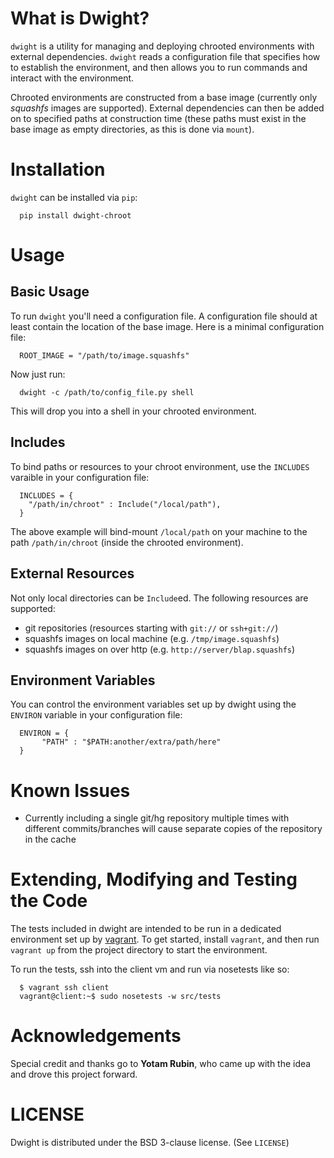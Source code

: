 # What is Dwight?

`dwight` is a utility for managing and deploying chrooted environments with external dependencies. `dwight` reads a configuration file that specifies how to establish the environment, and then allows you to run commands and interact with the environment.

Chrooted environments are constructed from a base image (currently only *squashfs* images are supported). External dependencies can then be added on to specified paths at construction time (these paths must exist in the base image as empty directories, as this is done via `mount`).

# Installation

`dwight` can be installed via `pip`:

      pip install dwight-chroot
  
# Usage

## Basic Usage

To run `dwight` you'll need a configuration file. A configuration file should at least contain the location of the base image. Here is a minimal configuration file:

      ROOT_IMAGE = "/path/to/image.squashfs"
 
Now just run:

      dwight -c /path/to/config_file.py shell
 
This will drop you into a shell in your chrooted environment.

## Includes

To bind paths or resources to your chroot environment, use the `INCLUDES` varaible in your configuration file:

      INCLUDES = {
        "/path/in/chroot" : Include("/local/path"),
      }
 
The above example will bind-mount `/local/path` on your machine to the path `/path/in/chroot` (inside the chrooted environment).

## External Resources

Not only local directories can be `Include`ed. The following resources are supported:

* git repositories (resources starting with `git://` or `ssh+git://`)
* squashfs images on local machine (e.g. `/tmp/image.squashfs`)
* squashfs images on over http (e.g. `http://server/blap.squashfs`)

## Environment Variables

You can control the environment variables set up by dwight using the `ENVIRON` variable in your configuration file:

      ENVIRON = {
           "PATH" : "$PATH:another/extra/path/here"
      }


# Known Issues

* Currently including a single git/hg repository multiple times with different commits/branches will cause separate copies of the repository in the cache

# Extending, Modifying and Testing the Code

The tests included in dwight are intended to be run in a dedicated environment set up by [vagrant](http://vagrantup.com). To get started, install `vagrant`, and then run `vagrant up` from the project directory to start the environment.

To run the tests, ssh into the client vm and run via nosetests like so:

      $ vagrant ssh client
      vagrant@client:~$ sudo nosetests -w src/tests

# Acknowledgements

Special credit and thanks go to **Yotam Rubin**, who came up with the idea and drove this project forward.

# LICENSE

Dwight is distributed under the BSD 3-clause license. (See `LICENSE`)
